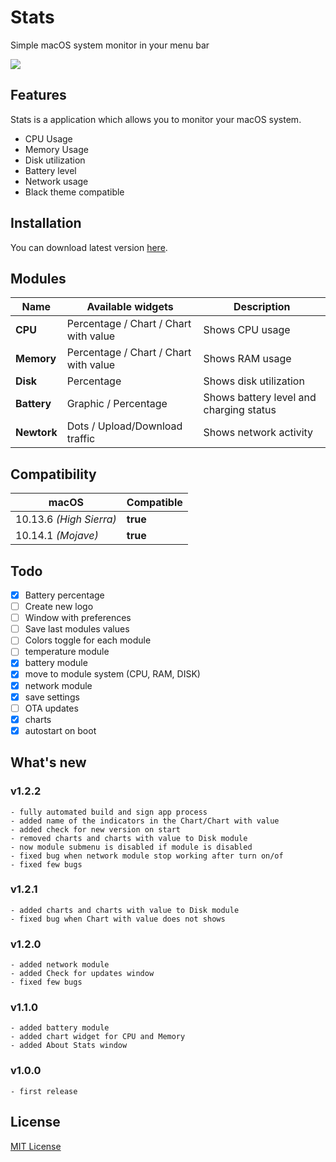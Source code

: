 # Stats
Simple macOS system monitor in your menu bar

[<img src="https://serhiy.s3.eu-central-1.amazonaws.com/Github_repo/stats/widgets%3Fv1.1.0.1.png">](https://github.com/exelban/stats/releases)

## Features
Stats is a application which allows you to monitor your macOS system.  

 - CPU Usage
 - Memory Usage
 - Disk utilization
 - Battery level
 - Network usage
 - Black theme compatible

## Installation
You can download latest version [here](https://github.com/exelban/stats/releases).

## Modules

| Name | Available widgets | Description |
| --- | --- | --- |
| **CPU** | Percentage / Chart / Chart with value | Shows CPU usage |
| **Memory** | Percentage / Chart / Chart with value | Shows RAM usage |
| **Disk** | Percentage | Shows disk utilization |
| **Battery** | Graphic / Percentage | Shows battery level and charging status |
| **Newtork** | Dots / Upload/Download traffic | Shows network activity |

## Compatibility
| macOS | Compatible |
| --- | --- |
| 10.13.6 *(High Sierra)* | **true** |
| 10.14.1 *(Mojave)* | **true** |

## Todo
 - [X] Battery percentage
 - [ ] Create new logo
 - [ ] Window with preferences
 - [ ] Save last modules values
 - [ ] Colors toggle for each module
 - [ ] temperature module
 - [X] battery module
 - [X] move to module system (CPU, RAM, DISK)
 - [X] network module
 - [X] save settings
 - [ ] OTA updates
 - [X] charts
 - [X] autostart on boot

## What's new

### v1.2.2
    - fully automated build and sign app process
    - added name of the indicators in the Chart/Chart with value
    - added check for new version on start
    - removed charts and charts with value to Disk module
    - now module submenu is disabled if module is disabled
    - fixed bug when network module stop working after turn on/of
    - fixed few bugs
    
### v1.2.1
    - added charts and charts with value to Disk module
    - fixed bug when Chart with value does not shows

### v1.2.0
    - added network module
    - added Check for updates window
    - fixed few bugs

### v1.1.0
    - added battery module
    - added chart widget for CPU and Memory
    - added About Stats window

### v1.0.0
    - first release

## License
[MIT License](https://github.com/exelban/stats/blob/master/LICENSE)

